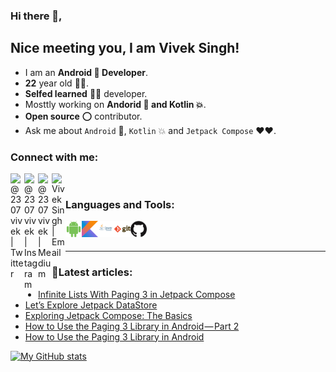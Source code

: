 ### Hi there 👋, 
## Nice meeting you, I am Vivek Singh!
- I am an **Android 📳 Developer**.
- **22** year old 💂‍♂️.
- **Selfed learned** 👨‍🎓 developer.
- Mosttly working on **Andorid 📱 and Kotlin 💥**.
- **Open source** ⭕ contributor.
- Ask me about `Android` 📱, `Kotlin` 💥 and `Jetpack Compose` ♥❤.

### Connect with me:
[<img align="left" alt="@2307vivek | Twitter" width="22px" src="https://cdn.jsdelivr.net/npm/simple-icons@v3/icons/twitter.svg" />][twitter]
[<img align="left" alt="@2307vivek | Instagram" width="22px" src="https://cdn.jsdelivr.net/npm/simple-icons@v3/icons/instagram.svg" />][instagram]
[<img align="left" alt="@2307vivek | Medium" width="22px" src="https://cdn.jsdelivr.net/npm/simple-icons@v3/icons/medium.svg" />][medium]
[<img align="left" alt="Vivek Singh | Email" width="22px" src="https://cdn.jsdelivr.net/npm/simple-icons@v3/icons/gmail.svg" />][email]

<br>

### Languages and Tools:
<img align="left" alt="Android" width="26px" src="https://raw.githubusercontent.com/github/explore/80688e429a7d4ef2fca1e82350fe8e3517d3494d/topics/android/android.png" />
<img align="left" alt="Kotlin" width="26px" src="https://raw.githubusercontent.com/github/explore/e94815998e4e0713912fed477a1f346ec04c3da2/topics/kotlin/kotlin.png" />
<img align="left" alt="Java" width="26px" src="https://raw.githubusercontent.com/github/explore/80688e429a7d4ef2fca1e82350fe8e3517d3494d/topics/java/java.png" />
<img align="left" alt="Git" width="26px" src="https://raw.githubusercontent.com/github/explore/80688e429a7d4ef2fca1e82350fe8e3517d3494d/topics/git/git.png" />
<img align="left" alt="GitHub" width="26px" src="https://raw.githubusercontent.com/github/explore/78df643247d429f6cc873026c0622819ad797942/topics/github/github.png" />

<br />
<br />

---

### 📕Latest articles:
<!-- BLOG-POST-LIST:START -->
- [Infinite Lists With Paging 3 in Jetpack Compose](https://proandroiddev.com/infinite-lists-with-paging-3-in-jetpack-compose-b095533aefe6?source=rss-ef2159d9abdc------2)
- [Let’s Explore Jetpack DataStore](https://proandroiddev.com/lets-explore-jetpack-datastore-in-android-621f3564b57?source=rss-ef2159d9abdc------2)
- [Exploring Jetpack Compose: The Basics](https://blog.devgenius.io/exploring-jetpack-compose-the-basics-cfb27264e6c6?source=rss-ef2159d9abdc------2)
- [How to Use the Paging 3 Library in Android — Part 2](https://proandroiddev.com/how-to-use-the-paging-3-library-in-android-part-2-e2011070a37d?source=rss-ef2159d9abdc------2)
- [How to Use the Paging 3 Library in Android](https://proandroiddev.com/how-to-use-the-paging-3-library-in-android-5d128bb5b1d8?source=rss-ef2159d9abdc------2)
<!-- BLOG-POST-LIST:END -->

[![My GitHub stats](https://github-readme-stats.vercel.app/api?username=2307vivek&count_private=true)](https://github.com/2307vivek)

[twitter]: https://twitter.com/2307vivek
[instagram]: https://www.instagram.com/2307vivek/
[email]: mailto:2307vivek@gmail.com
[medium]: https://medium.com/@2307vivek

